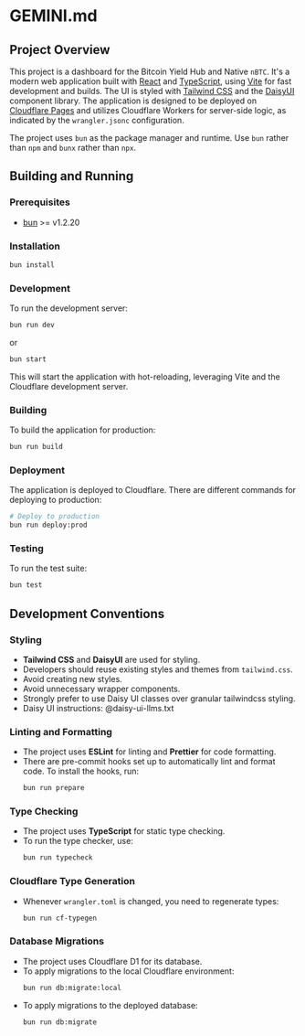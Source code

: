 # GEMINI.md

## Project Overview

This project is a dashboard for the Bitcoin Yield Hub and Native `nBTC`. It's a modern web application built with [React](https://react.dev/) and [TypeScript](https://www.typescriptlang.org/), using [Vite](https://vitejs.dev/) for fast development and builds. The UI is styled with [Tailwind CSS](https://tailwindcss.com/) and the [DaisyUI](https://daisyui.com/) component library. The application is designed to be deployed on [Cloudflare Pages](https://pages.cloudflare.com/) and utilizes Cloudflare Workers for server-side logic, as indicated by the `wrangler.jsonc` configuration.

The project uses `bun` as the package manager and runtime.
Use `bun` rather than `npm` and `bunx` rather than `npx`.

## Building and Running

### Prerequisites

- [bun](https://bun.sh/) >= v1.2.20


### Installation

```sh
bun install
```

### Development

To run the development server:

```sh
bun run dev
```

or

```sh
bun start
```

This will start the application with hot-reloading, leveraging Vite and the Cloudflare development server.

### Building

To build the application for production:

```sh
bun run build
```

### Deployment

The application is deployed to Cloudflare. There are different commands for deploying to production:

```sh
# Deploy to production
bun run deploy:prod
```

### Testing

To run the test suite:

```sh
bun test
```

## Development Conventions

### Styling

- **Tailwind CSS** and **DaisyUI** are used for styling.
- Developers should reuse existing styles and themes from `tailwind.css`.
- Avoid creating new styles.
- Avoid unnecessary wrapper components.
- Strongly prefer to use Daisy UI classes over granular tailwindcss styling.
- Daisy UI instructions: @daisy-ui-llms.txt

### Linting and Formatting

- The project uses **ESLint** for linting and **Prettier** for code formatting.
- There are pre-commit hooks set up to automatically lint and format code. To install the hooks, run:
  ```sh
  bun run prepare
  ```

### Type Checking

- The project uses **TypeScript** for static type checking.
- To run the type checker, use:
  ```sh
  bun run typecheck
  ```

### Cloudflare Type Generation

- Whenever `wrangler.toml` is changed, you need to regenerate types:
  ```sh
  bun run cf-typegen
  ```

### Database Migrations

- The project uses Cloudflare D1 for its database.
- To apply migrations to the local Cloudflare environment:
  ```sh
  bun run db:migrate:local
  ```
- To apply migrations to the deployed database:
  ```sh
  bun run db:migrate
  ```
